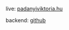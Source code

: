 live: [padanyiviktoria.hu](https://padanyiviktoria.hu)

backend: [github](https://github.com/kharpi/padanyiviktoria-backend)

